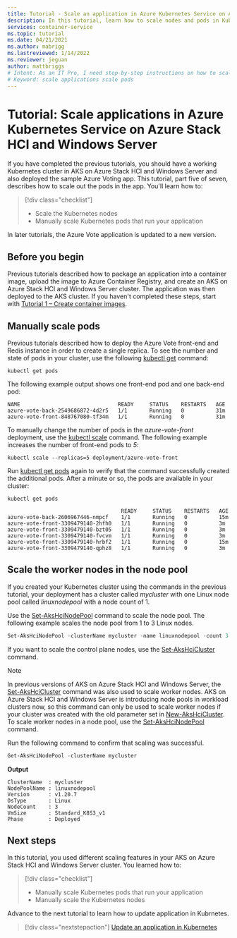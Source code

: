 ```yaml
---
title: Tutorial - Scale an application in Azure Kubernetes Service on Azure Stack HCI and Windows Server
description: In this tutorial, learn how to scale nodes and pods in Kubernetes
services: container-service
ms.topic: tutorial
ms.date: 04/21/2021
ms.author: mabrigg 
ms.lastreviewed: 1/14/2022
ms.reviewer: jeguan
author: mattbriggs
# Intent: As an IT Pro, I need step-by-step instructions on how to scale application nodes and pods in a Kubernetes cluster.
# Keyword: scale applications scale pods
---
```


# Tutorial: Scale applications in Azure Kubernetes Service on Azure Stack HCI and Windows Server

If you have completed the previous tutorials, you should have a working Kubernetes cluster in AKS on Azure Stack HCI and Windows Server and also deployed the sample Azure Voting app. This tutorial, part five of seven, describes how to scale out the pods in the app. You'll learn how to:

> [!div class="checklist"]
> * Scale the Kubernetes nodes
> * Manually scale Kubernetes pods that run your application

In later tutorials, the Azure Vote application is updated to a new version.

## Before you begin

Previous tutorials described how to package an application into a container image, upload the image to Azure Container Registry, and create an AKS on Azure Stack HCI and Windows Server cluster. The application was then deployed to the AKS cluster. If you haven't completed these steps, start with [Tutorial 1 – Create container images](tutorial-kubernetes-prepare-application.md).


## Manually scale pods

Previous tutorials described how to deploy the Azure Vote front-end and Redis instance in order to create a single replica. To see the number and state of pods in your cluster, use the following [kubectl get][kubectl-get] command:

```console
kubectl get pods
```

The following example output shows one front-end pod and one back-end pod:

```output
NAME                               READY     STATUS    RESTARTS   AGE
azure-vote-back-2549686872-4d2r5   1/1       Running   0          31m
azure-vote-front-848767080-tf34m   1/1       Running   0          31m
```

To manually change the number of pods in the *azure-vote-front* deployment, use the [kubectl scale][kubectl-scale] command. The following example increases the number of front-end pods to *5*:

```console
kubectl scale --replicas=5 deployment/azure-vote-front
```

Run [kubectl get pods][kubectl-get] again to verify that the command successfully created the additional pods. After a minute or so, the pods are available in your cluster:

```console
kubectl get pods

                                    READY     STATUS    RESTARTS   AGE
azure-vote-back-2606967446-nmpcf    1/1       Running   0          15m
azure-vote-front-3309479140-2hfh0   1/1       Running   0          3m
azure-vote-front-3309479140-bzt05   1/1       Running   0          3m
azure-vote-front-3309479140-fvcvm   1/1       Running   0          3m
azure-vote-front-3309479140-hrbf2   1/1       Running   0          15m
azure-vote-front-3309479140-qphz8   1/1       Running   0          3m
```

## Scale the worker nodes in the node pool

If you created your Kubernetes cluster using the commands in the previous tutorial, your deployment has a cluster called *mycluster* with one Linux node pool called *linuxnodepool* with a node count of 1. 

Use the [Set-AksHciNodePool](./reference/ps/set-akshcinodepool.md) command to scale the node pool. The following example scales the node pool from 1 to 3 Linux nodes.

```powershell
Set-AksHciNodePool -clusterName mycluster -name linuxnodepool -count 3
``` 

If you want to scale the control plane nodes, use the [Set-AksHciCluster](./reference/ps/set-akshcicluster.md) command.

> [!NOTE]
> In previous versions of AKS on Azure Stack HCI and Windows Server, the [Set-AksHciCluster](/azure-stack/aks-hci/reference/ps/set-akshcicluster) command was also used to scale worker nodes. AKS on Azure Stack HCI and Windows Server is introducing node pools in workload clusters now, so this command can only be used to scale worker nodes if your cluster was created with the old parameter set in [New-AksHciCluster](/azure-stack/aks-hci/reference/ps/new-akshcicluster). To scale worker nodes in a node pool, use the [Set-AksHciNodePool](/azure-stack/aks-hci/reference/ps/set-akshcinodepool) command.

Run the following command to confirm that scaling was successful.

```powershell
Get-AksHciNodePool -clusterName mycluster
```

**Output**
```
ClusterName  : mycluster
NodePoolName : linuxnodepool
Version      : v1.20.7
OsType       : Linux
NodeCount    : 3
VmSize       : Standard_K8S3_v1
Phase        : Deployed
```

## Next steps

In this tutorial, you used different scaling features in your AKS on Azure Stack HCI and Windows Server cluster. You learned how to:

> [!div class="checklist"]
> * Manually scale Kubernetes pods that run your application
> * Manually scale the Kubernetes nodes

Advance to the next tutorial to learn how to update application in Kubrnetes.

> [!div class="nextstepaction"]
> [Update an application in Kubernetes](./tutorial-kubernetes-app-update.md)

<!-- LINKS - external -->
[kubectl-autoscale]: https://kubernetes.io/docs/reference/generated/kubectl/kubectl-commands#autoscale
[kubectl-get]: https://kubernetes.io/docs/reference/generated/kubectl/kubectl-commands#get
[kubectl-scale]: https://kubernetes.io/docs/reference/generated/kubectl/kubectl-commands#scale
[kubernetes-hpa]: https://kubernetes.io/docs/tasks/run-application/horizontal-pod-autoscale/
[metrics-server-github]: https://github.com/kubernetes-sigs/metrics-server/blob/master/README.md#deployment
[metrics-server]: https://kubernetes.io/docs/tasks/debug-application-cluster/resource-metrics-pipeline/#metrics-server

<!-- LINKS - internal -->